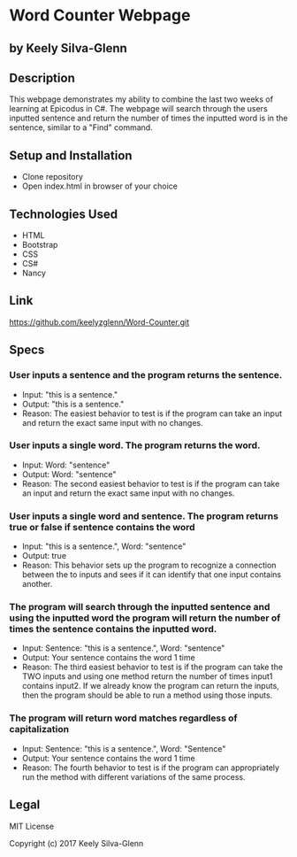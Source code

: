 # Word Counter Webpage
## by Keely Silva-Glenn

## Description

This webpage demonstrates my ability to combine the last two weeks of learning at Epicodus in C#. The webpage will search through the users inputted sentence and return the number of times the inputted word is in the sentence, similar to a "Find" command.

## Setup and Installation

* Clone repository
* Open index.html in browser of your choice

## Technologies Used

* HTML
* Bootstrap
* CSS
* CS#
* Nancy

## Link

https://github.com/keelyzglenn/Word-Counter.git

## Specs
### User inputs a sentence and the program returns the sentence.
* Input: "this is a sentence."
* Output: "this is a sentence."
* Reason: The easiest behavior to test is if the program can take an input and return the exact same input with no changes.

### User inputs a single word. The program returns the word.
* Input: Word: "sentence"
* Output: Word: "sentence"
* Reason: The second easiest behavior to test is if the program can take an input and return the exact same input with no changes.

### User inputs a single word and sentence. The program returns true or false if sentence contains the word
* Input: "this is a sentence.", Word: "sentence"
* Output: true
* Reason: This behavior sets up the program to recognize a connection between the to inputs and sees if it can identify that one input contains another.

### The program will search through the inputted sentence and using the inputted word the program will return the number of times the sentence contains the inputted word.
* Input: Sentence: "this is a sentence.", Word: "sentence"
* Output: Your sentence contains the word 1 time
* Reason: The third easiest behavior to test is if the program can take the TWO inputs and using one method return the number of times input1 contains input2. If we already know the program can return the inputs, then the program should be able to run a method using those inputs.

### The program will return word matches regardless of capitalization
* Input: Sentence: "this is a sentence.", Word: "Sentence"
* Output: Your sentence contains the word 1 time
* Reason: The fourth behavior to test is if the program can appropriately run the method with different variations of the same process.

## Legal
MIT License

Copyright (c) 2017 Keely Silva-Glenn
